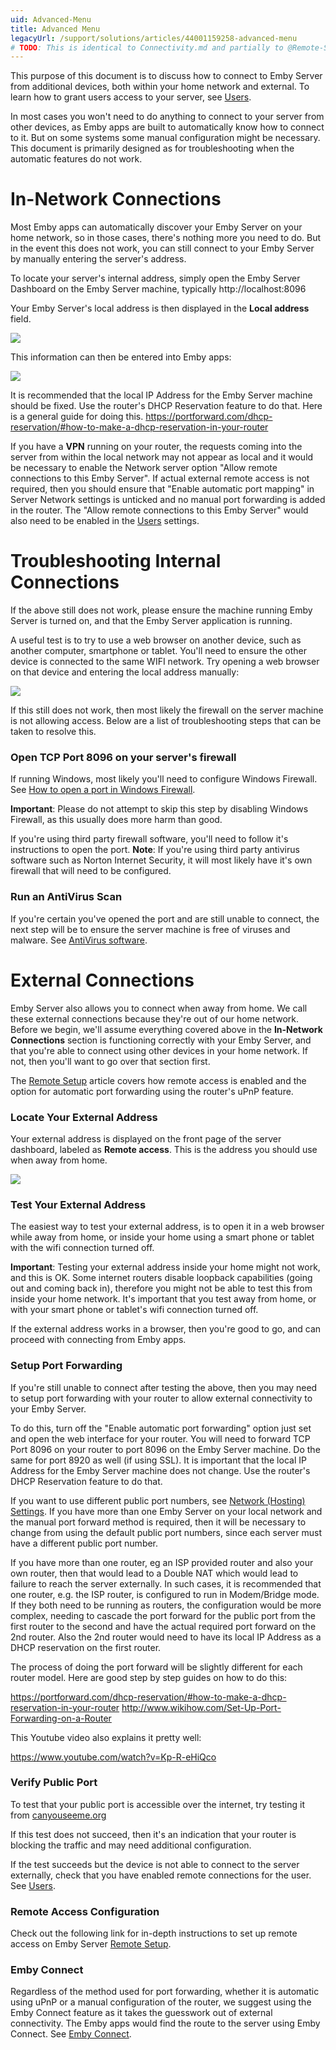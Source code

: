 ```yaml
---
uid: Advanced-Menu
title: Advanced Menu
legacyUrl: /support/solutions/articles/44001159258-advanced-menu
# TODO: This is identical to Connectivity.md and partially to @Remote-Setup
---
```


This purpose of this document is to discuss how to connect to Emby Server from additional devices, both within your home network and external. To learn how to grant users access to your server, see [Users](Users.md).

In most cases you won't need to do anything to connect to your server from other devices, as Emby apps are built to automatically know how to connect to it. But on some systems some manual configuration might be necessary. This document is primarily designed as for troubleshooting when the automatic features do not work.

# In-Network Connections

Most Emby apps can automatically discover your Emby Server on your home network, so in those cases, there's nothing more you need to do. But in the event this does not work, you can still connect to your Emby Server by manually entering the server's address.

To locate your server's internal address, simply open the Emby Server Dashboard on the Emby Server machine, typically http://localhost:8096

Your Emby Server's local address is then displayed in the **Local address** field.

![](images/server/connectivity2.jpg)

This information can then be entered into Emby apps:

![](images/server/connectivity3.png)

It is recommended that the local IP Address for the Emby Server machine should be fixed. Use the router's DHCP Reservation feature to do that.
Here is a general guide for doing this. 
https://portforward.com/dhcp-reservation/#how-to-make-a-dhcp-reservation-in-your-router

If you have a **VPN** running on your router, the requests coming into the server from within the local network may not appear as local and it would be necessary to enable the Network server option "Allow remote connections to this Emby Server". If actual external remote access is not required, then you should ensure that "Enable automatic port mapping" in Server Network settings is unticked and no manual port forwarding is added in the router.  The "Allow remote connections to this Emby Server" would also need to be enabled in the [Users](Users.md) settings.

# Troubleshooting Internal Connections

If the above still does not work, please ensure the machine running Emby Server is turned on, and that the Emby Server application is running.

A useful test is to try to use a web browser on another device, such as another computer, smartphone or tablet. You'll need to ensure the other device is connected to the same WIFI network. Try opening a web browser on that device and entering the local address manually:

![](images/server/connectivity4.png)

If this still does not work, then most likely the firewall on the server machine is not allowing access. Below are a list of troubleshooting steps that can be taken to resolve this.

### Open TCP Port 8096 on your server's firewall

If running Windows, most likely you'll need to configure Windows Firewall. See [How to open a port in Windows Firewall](http://wiki.mcneel.com/zoo/window7firewall). 

**Important**: Please do not attempt to skip this step by disabling Windows Firewall, as this usually does more harm than good.

If you're using third party firewall software, you'll need to follow it's instructions to open the port. **Note**: If you're using third party antivirus software such as Norton Internet Security, it will most likely have it's own firewall that will need to be configured.

### Run an AntiVirus Scan

If you're certain you've opened the port and are still unable to connect, the next step will be to ensure the server machine is free of viruses and malware. See [AntiVirus software](https://en.wikipedia.org/wiki/Antivirus_software).

# External Connections

Emby Server also allows you to connect when away from home. We call these external connections because they're out of our home network. Before we begin, we'll assume everything covered above in the **In-Network Connections** section is functioning correctly with your Emby Server, and that you're able to connect using other devices in your home network. If not, then you'll want to go over that section first.

The [Remote Setup](Remote-Setup.md) article covers how remote access is enabled and the option for automatic port forwarding using the router's uPnP feature.

### Locate Your External Address

Your external address is displayed on the front page of the server dashboard, labeled as **Remote access**. This is the address you should use when away from home.

![](images/server/connectivity2.jpg)

### Test Your External Address

The easiest way to test your external address, is to open it in a web browser while away from home, or inside your home using a smart phone or tablet with the wifi connection turned off.

**Important**: Testing your external address inside your home might not work, and this is OK. Some internet routers disable loopback capabilities (going out and coming back in), therefore you might not be able to test this from inside your home network. It's important that you test away from home, or with your smart phone or tablet's wifi connection turned off.

If the external address works in a browser, then you're good to go, and can proceed with connecting from Emby apps.

### Setup Port Forwarding

If you're still unable to connect after testing the above, then you may need to setup port forwarding with your router to allow external connectivity to your Emby Server.

To do this, turn off the "Enable automatic port forwarding" option just set and open the web interface for your router. You will need to forward TCP Port 8096 on your router to port 8096 on the Emby Server machine. Do the same for port 8920 as well (if using SSL). It is important that the local IP Address for the Emby Server machine does not change. Use the router's DHCP Reservation feature to do that.

If you want to use different public port numbers, see [Network (Hosting) Settings](Hosting-Settings.md).  If you have more than one Emby Server on your local network and the manual port forward method is required, then it will be necessary to change from using the default public port numbers, since each server must have a different public port number.

If you have more than one router, eg an ISP provided router and also your own router, then that would lead to a Double NAT which would lead to failure to reach the server externally.  In such cases, it is recommended that one router, e.g. the ISP router, is configured to run in Modem/Bridge mode.  If they both need to be running as routers, the configuration would be more complex, needing to cascade the port forward for the public port from the first router to the second and have the actual required port forward on the 2nd router.  Also the 2nd router would need to have its local IP Address as a DHCP reservation on the first router.

The process of doing the port forward will be slightly different for each router model.  Here are good step by step guides on how to do this:

https://portforward.com/dhcp-reservation/#how-to-make-a-dhcp-reservation-in-your-router
http://www.wikihow.com/Set-Up-Port-Forwarding-on-a-Router

This Youtube video also explains it pretty well:

https://www.youtube.com/watch?v=Kp-R-eHiQco

### Verify Public Port

To test that your public port is accessible over the internet, try testing it from [canyouseeme.org](http://www.canyouseeme.org/)

If this test does not succeed, then it's an indication that your router is blocking the traffic and may need additional configuration.

If the test succeeds but the device is not able to connect to the server externally, check that you have enabled remote connections for the user. See [Users](Users.md).

### Remote Access Configuration
Check out the following link for in-depth instructions to set up remote access on Emby Server [Remote Setup](Remote-Setup.md).

### Emby Connect

Regardless of the method used for port forwarding, whether it is automatic using uPnP or a manual configuration of the router, we suggest using the Emby Connect feature as it takes the guesswork out of external connectivity. The Emby apps would find the route to the server using Emby Connect.  See [Emby Connect](Emby-Connect.md).